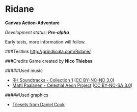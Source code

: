 Ridane
======

**Canvas Action-Adventure**

*Development status: **Pre-alpha***

Early tests, more information will follow.


###Testlink
http://grindkoala.com/Ridane/


###Credits
Game created by **Nico Thiebes**

#####Used music
* [RH Soundtracks - Collection 1](http://music.rhsoundtracks.net/album/collection-1-free-music) ([CC BY-NC-ND 3.0](http://creativecommons.org/licenses/by-nc-nd/3.0/))
* [Matti Paalanen - Celestial Aeon Project](http://www.mattipaalanen.com/projects.html) ([CC BY-NC-SA 3.0](http://creativecommons.org/licenses/by-nc-sa/3.0/))

#####Used graphics
* [Tilesets from Daniel Cook](http://www.lostgarden.com/2006/07/more-free-game-graphics.html)
